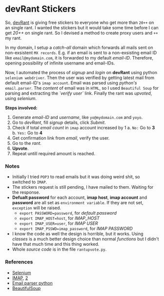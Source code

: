 # devRant Stickers
So, [devRant](https://devrant.com/) is giving free stickers to everyone who get more than `20++` on an single rant. 
I wanted the stickers but it would take some time before I can get _20++_ on single rant. So I devised a method to create proxy users and `++` my rant.

In my domain, I setup a _catch-all_ domain which forwards all mails sent on non-exsistent `MX records`. E.g. if an email is sent to a non-exsisting email ID like `email@mydomain.com`, it is forwarded to my default _email-ID_. Therefore, opening possibility of infinite username and email-IDs.

Now, I automated the process of _signup_ and _login_ on __devRant__ using python     `selenium webdriver`. Then the user was verified by getting latest mail from default email-ID's `imap account`. Email was parsed using _python's_ `email.parser`. The _content_ of email was in `HTML`, so I used `Beautiful Soup` for parsing and extracting the _\`verify user\`_ link. Finally the rant was _upvoted_, using _selenium_.

__Steps involved:__
1. Generate _email-ID_ and _username_, like `yo@mydomain.com` and `yoyo`.
2. Go to _devRant_, fill _signup_ details, click _Submit_.
3. Check if total _email count_ in `imap` account increased by 1
    a. `No:` Go to __3__
    b. `Yes:` Go to __4__
4. Get confirmation link from _email_, verify the user.
5. Go to the _rant_.
6. __Upvote__.
7. Repeat untill required amount is reached.

### Notes
* Initially I tried `POP3` to read emails but it was doing weird shit, so switched to `IMAP`.
* The stickers request is still pending, I have mailed to them. Waiting for the response.
* __Defualt password__ for each account, __imap host__, __imap account__ and __password__ are all set as `environment variable`. If they are not set, `exception` will be raised.
    * `export PASSWORD=password`, for _default password_
    * `export IMAP_HOST=host`, for _IMAP_HOST_
    * `export IMAP_USER=user`, for _IMAP USER_
    * `export IMAP_PSSWD=imap_password`, for _IMAP PASSWORD_ 
* I know the code as well the design is horrible, but it works. Using _classes_ is a much better design choice than normal _functions_ but I didn't have that much time and this thing worked.
* Whole _source code_ is in the file `rantupvote.py`.

### References
* [Selenium](http://selenium-python.readthedocs.io/)
* [IMAP](https://pymotw.com/2/imaplib/), [2](https://docs.python.org/3.6/library/imaplib.html)
* [Email parser python](https://docs.python.org/3/library/email.parser.html)
* [BeautifulSoup](https://www.crummy.com/software/BeautifulSoup/bs4/doc/)
